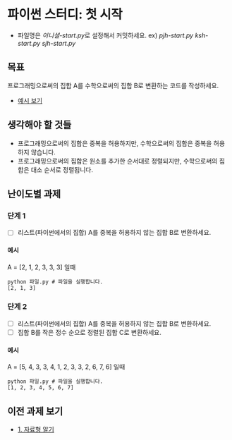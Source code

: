 파이썬 스터디: 첫 시작
=======
 * 파일명은 *이니셜-start.py*로 설정해서 커밋하세요.
 ex) *pjh-start.py* *ksh-start.py* *sjh-start.py*
## 목표
프로그래밍으로써의 집합 A를 수학으로써의 집합 B로 변환하는 코드를 작성하세요.
 * [예시 보기](./example2.py)
## 생각해야 할 것들
 * 프로그래밍으로써의 집합은 중복을 허용하지만, 수학으로써의 집합은 중복을 허용하지 않습니다.
 * 프로그래밍으로써의 집합은 원소를 추가한 순서대로 정렬되지만, 수학으로써의 집합은 대소 순서로 정렬됩니다.
## 난이도별 과제
### 단계 1
 - [ ] 리스트(파이썬에서의 집합) A를 중복을 허용하지 않는 집합 B로 변환하세요.
#### 예시
A = [2, 1, 2, 3, 3, 3] 일때 
```
python 파일.py # 파일을 실행합니다.
[2, 1, 3]
```
### 단계 2
 - [ ] 리스트(파이썬에서의 집합) A를 중복을 허용하지 않는 집합 B로 변환하세요.
 - [ ] 집합 B를 작은 정수 순으로 정렬된 집합 C로 변환하세요.
#### 예시
A = [5, 4, 3, 3, 4, 1, 2, 3, 3, 2, 6, 7, 6] 일때 
```
python 파일.py # 파일을 실행합니다.
[1, 2, 3, 4, 5, 6, 7]
```

## 이전 과제 보기
 * [1. 자료형 알기](./assignment-1.md)
